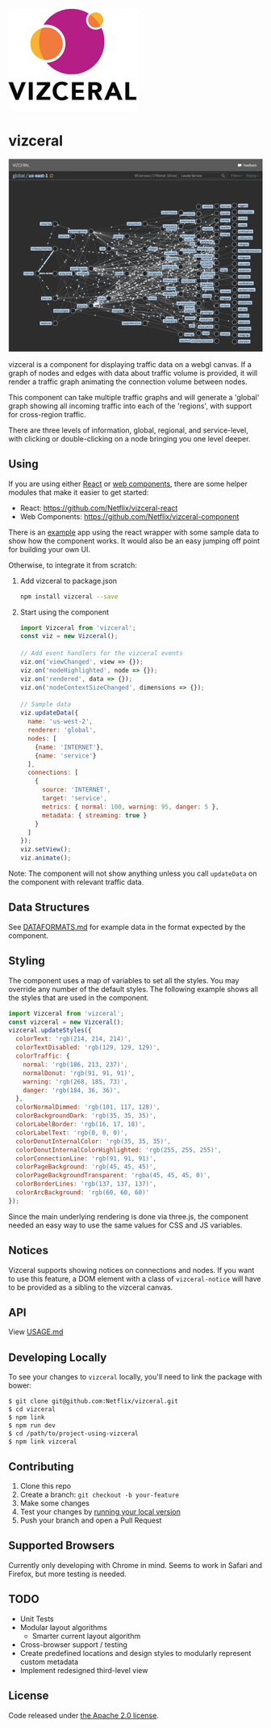 ![](./logo.png)
# vizceral

![](./vizceral-example.png)

vizceral is a component for displaying traffic data on a webgl canvas. If a graph of nodes and edges with data about traffic volume is provided, it will render a traffic graph animating the connection volume between nodes.

This component can take multiple traffic graphs and will generate a 'global' graph showing all incoming traffic into each of the 'regions', with support for cross-region traffic.

There are three levels of information, global, regional, and service-level, with clicking or double-clicking on a node bringing you one level deeper.

## Using
If you are using either [React](https://facebook.github.io/react/) or [web components](http://webcomponents.org/), there are some helper modules that make it easier to get started:
* React: https://github.com/Netflix/vizceral-react
* Web Components: https://github.com/Netflix/vizceral-component

There is an [example](https://github.com/Netflix/vizceral-example) app using the react wrapper with some sample data to show how the component works. It would also be an easy jumping off point for building your own UI.

Otherwise, to integrate it from scratch:

1.  Add vizceral to package.json

    ```sh
    npm install vizceral --save
    ```

2.  Start using the component

    ```js
    import Vizceral from 'vizceral';
    const viz = new Vizceral();

    // Add event handlers for the vizceral events
    viz.on('viewChanged', view => {});
    viz.on('nodeHighlighted', node => {});
    viz.on('rendered', data => {});
    viz.on('nodeContextSizeChanged', dimensions => {});

    // Sample data
    viz.updateData({
      name: 'us-west-2',
      renderer: 'global',
      nodes: [
        {name: 'INTERNET'},
        {name: 'service'}
      ],
      connections: [
        {
          source: 'INTERNET',
          target: 'service',
          metrics: { normal: 100, warning: 95, danger: 5 },
          metadata: { streaming: true }
        }
      ]
    });
    viz.setView();
    viz.animate();

    ```

Note: The component will not show anything unless you call `updateData` on the component with relevant traffic data.

## Data Structures

See [DATAFORMATS.md](./DATAFORMATS.md) for example data in the format expected by the component.

## Styling

The component uses a map of variables to set all the styles. You may override any number of the default styles.  The following example shows all the styles that are used in the component.

```js
import Vizceral from 'vizceral';
const vizceral = new Vizceral();
vizceral.updateStyles({
  colorText: 'rgb(214, 214, 214)',
  colorTextDisabled: 'rgb(129, 129, 129)',
  colorTraffic: {
    normal: 'rgb(186, 213, 237)',
    normalDonut: 'rgb(91, 91, 91)',
    warning: 'rgb(268, 185, 73)',
    danger: 'rgb(184, 36, 36)',
  },
  colorNormalDimmed: 'rgb(101, 117, 128)',
  colorBackgroundDark: 'rgb(35, 35, 35)',
  colorLabelBorder: 'rgb(16, 17, 18)',
  colorLabelText: 'rgb(0, 0, 0)',
  colorDonutInternalColor: 'rgb(35, 35, 35)',
  colorDonutInternalColorHighlighted: 'rgb(255, 255, 255)',
  colorConnectionLine: 'rgb(91, 91, 91)',
  colorPageBackground: 'rgb(45, 45, 45)',
  colorPageBackgroundTransparent: 'rgba(45, 45, 45, 0)',
  colorBorderLines: 'rgb(137, 137, 137)',
  colorArcBackground: 'rgb(60, 60, 60)'
});
```

Since the main underlying rendering is done via three.js, the component needed an easy way to use the same values for CSS and JS variables.

## Notices

Vizceral supports showing notices on connections and nodes.  If you want to use this feature, a DOM element with a class of `vizceral-notice` will have to be provided as a sibling to the vizceral canvas.

## API

View [USAGE.md](./USAGE.md)

## Developing Locally

To see your changes to `vizceral` locally, you'll need to link the package with bower:

    $ git clone git@github.com:Netflix/vizceral.git
    $ cd vizceral
    $ npm link
    $ npm run dev
    $ cd /path/to/project-using-vizceral
    $ npm link vizceral

## Contributing

1.  Clone this repo
2.  Create a branch: `git checkout -b your-feature`
3.  Make some changes
4.  Test your changes by [running your local version](#developing-locally)
5.  Push your branch and open a Pull Request

## Supported Browsers

Currently only developing with Chrome in mind. Seems to work in Safari and Firefox, but more testing is needed.

## TODO

- Unit Tests
- Modular layout algorithms
  - Smarter current layout algorithm
- Cross-browser support / testing
- Create predefined locations and design styles to modularly represent custom metadata
- Implement redesigned third-level view

## License

Code released under [the Apache 2.0 license](./LICENSE).

